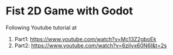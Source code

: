 # Fist 2D Game with Godot
Following Youtube tutorial at 

1. Part1: https://www.youtube.com/watch?v=Mc13Z2gboEk
2. Part2: https://www.youtube.com/watch?v=6ziIyx60N6I&t=2s
